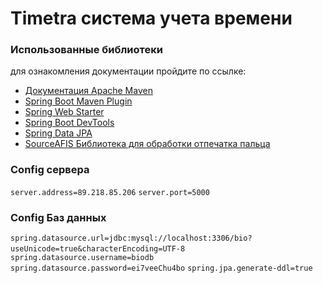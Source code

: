 #  Timetra система учета времени

### Использованные библиотеки
для ознакомления документации пройдите по ссылке:

* [Документация Apache Maven](https://maven.apache.org/guides/index.html)
* [Spring Boot Maven Plugin](https://docs.spring.io/spring-boot/docs/2.1.7.RELEASE/maven-plugin/)
* [Spring Web Starter](https://docs.spring.io/spring-boot/docs/{bootVersion}/reference/htmlsingle/#boot-features-developing-web-applications)
* [Spring Boot DevTools](https://docs.spring.io/spring-boot/docs/{bootVersion}/reference/htmlsingle/#using-boot-devtools)
* [Spring Data JPA](https://docs.spring.io/spring-data/jpa/docs/current/reference/html/)
* [SourceAFIS Библиотека для обработки отпечатка пальца](https://sourceafis.machinezoo.com/)

 
### Config сервера
 `server.address=89.218.85.206`
 `server.port=5000`
 
### Config Баз данных
 `spring.datasource.url=jdbc:mysql://localhost:3306/bio?useUnicode=true&characterEncoding=UTF-8`
` spring.datasource.username=biodb`
 `spring.datasource.password=ei7veeChu4bo`
 `spring.jpa.generate-ddl=true`
